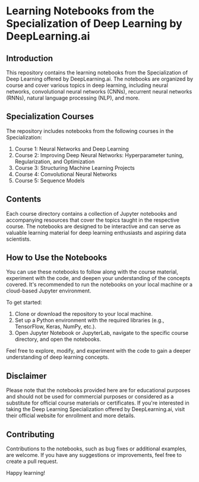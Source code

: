# Learning Notebooks from the Specialization of Deep Learning by DeepLearning.ai

## Introduction

This repository contains the learning notebooks from the Specialization of Deep Learning offered by DeepLearning.ai. The notebooks are organized by course and cover various topics in deep learning, including neural networks, convolutional neural networks (CNNs), recurrent neural networks (RNNs), natural language processing (NLP), and more.

## Specialization Courses

The repository includes notebooks from the following courses in the Specialization:

1. Course 1: Neural Networks and Deep Learning
2. Course 2: Improving Deep Neural Networks: Hyperparameter tuning, Regularization, and Optimization
3. Course 3: Structuring Machine Learning Projects
4. Course 4: Convolutional Neural Networks
5. Course 5: Sequence Models

## Contents

Each course directory contains a collection of Jupyter notebooks and accompanying resources that cover the topics taught in the respective course. The notebooks are designed to be interactive and can serve as valuable learning material for deep learning enthusiasts and aspiring data scientists.

## How to Use the Notebooks

You can use these notebooks to follow along with the course material, experiment with the code, and deepen your understanding of the concepts covered. It's recommended to run the notebooks on your local machine or a cloud-based Jupyter environment.

To get started:

1. Clone or download the repository to your local machine.
2. Set up a Python environment with the required libraries (e.g., TensorFlow, Keras, NumPy, etc.).
3. Open Jupyter Notebook or JupyterLab, navigate to the specific course directory, and open the notebooks.

Feel free to explore, modify, and experiment with the code to gain a deeper understanding of deep learning concepts.

## Disclaimer

Please note that the notebooks provided here are for educational purposes and should not be used for commercial purposes or considered as a substitute for official course materials or certificates. If you're interested in taking the Deep Learning Specialization offered by DeepLearning.ai, visit their official website for enrollment and more details.

## Contributing

Contributions to the notebooks, such as bug fixes or additional examples, are welcome. If you have any suggestions or improvements, feel free to create a pull request.

Happy learning!
